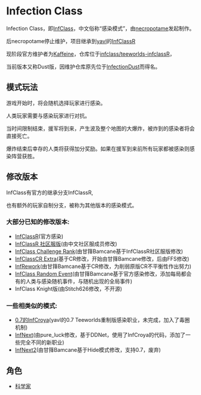 # Infection Class
Infection Class，即[InfClass](https://github.com/necropotame/teeworlds-infclass)，中文俗称“感染模式”，由[necropotame](https://github.com/necropotame)发起制作。

后necropotame停止维护，项目继承到[yavl](https://github.com/yavl)的[InfClassR](https://github.com/yavl/teeworlds-infclassR)

现阶段官方维护者为[Kaffeine](https://github.com/Kaffeine)，仓库位于[infclass/teeworlds-infclassR](https://github.com/infclass/teeworlds-infclassR)，

当前版本又称Dust版，因维护仓库原先位于[InfectionDust](https://github.com/InfectionDust)而得名。

## 模式玩法
游戏开始时，将会随机选择玩家进行感染。

人类玩家需要与感染玩家进行对抗。

当时间限制结束，援军将到来，产生波及整个地图的大爆炸，被炸到的感染者将会直接死亡。

爆炸结束后幸存的人类将获得加分奖励。如果在援军到来前所有玩家都被感染则感染阵营获胜。

## 修改版本
InfClass有官方的继承分支InfClassR,

也有额外的玩家自制分支，被称为其他版本的感染模式。

### 大部分已知的修改版本:

- [InfClassR](https://github.com/infclass/teeworlds-infclassR)(官方感染)
- [InfClassR 社区服版](https://github.com/TeeworldsCN/teeworlds-infclassR)(由中文社区服成员修改)
- [InfClass Challenge Rank](https://github.com/TeeMidNight/teeworlds-infclassCR)(由甘箨Bamcane基于InfClassR社区服版修改)
- [InfClassCR Extra](https://gitee.com/TeeFFS/teeworlds-infclassCR-Extra)(基于CR修改，开始由甘箨Bamcane修改，后由FFS修改)
- [InfRework](https://github.com/TeeMidnight/teeworlds-infRework)(由甘箨Bamcane基于CR修改，为削弱原版CR不平衡性作出努力)
- [InfClass Random Event](https://github.com/TeeMidnight/teeworlds-infclassRE)(由甘箨Bamcane基于官方感染修改，添加每局都会有的人类与感染随机事件，与随机出现的全局事件)
- InfClass Knight版(由Stitch626修改，不开源)

### 一些相类似的模式:

- [0.7的InfCroya](https://github.com/yavl/teeworlds-infCroya)(yavl的0.7 Teeworlds重制版感染职业，未完成，加入了毒圈机制)
- [InfNext](https://github.com/bonobo-craft/ddnet-infclass)(由pure_luck修改，基于DDNet，使用了InfCroya的代码，添加了一些完全不同的新职业)
- [InfNext2](https://github.com/Bamcane/Teeworlds-InfNext)(由甘箨Bamcane基于Hide模式修改，支持0.7，废弃)

## 角色
- [科学家](infclass-scientist.md)